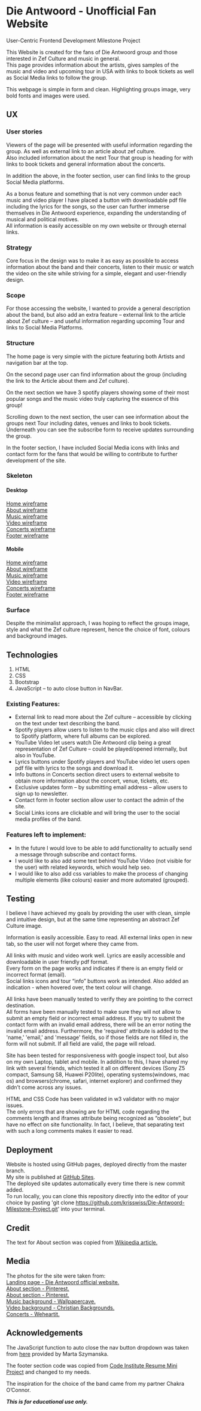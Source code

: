 # Die Antwoord - Unofficial Fan Website

User-Centric Frontend Development Milestone Project

This Website is created for the fans of Die Antwoord group and those interested in Zef Culture and music in general.</br>
This page provides information about the artists, gives samples of the music and video and upcoming tour in USA with links to book tickets as well as Social Media links to follow the group.

This webpage is simple in form and clean.  Highlighting groups image, very bold fonts and images were used.

## UX

### User stories

Viewers of the page will be presented with useful information regarding the group. As well as external link to an article about zef culture.</br>
Also included information about the next Tour that group is heading for with links to book tickets and general information about the concerts.</br>

In addition the above, in the footer section, user can find links to the group Social Media platforms.</br>

As a bonus feature and something that is not very common under each music and video player I have placed a button with downloadable pdf file including the lyrics for the songs, so the user can further immerse themselves in Die Antwoord experience, expanding the understanding of musical and political motives.</br>
All information is easily accessible on my own website or through eternal links.

 
### Strategy
Core focus in the design was to make it as easy as possible to access information about the band and their concerts, listen to their music or watch the video on the site while striving for a simple, elegant and user-friendly design.

### Scope
For those accessing the website, I wanted to provide a general description about the band, but also add an extra feature – external link to the article about Zef culture – and useful information regarding upcoming Tour and links to Social Media Platforms.

### Structure
The home page is very simple with the picture featuring both Artists and navigation bar at the top.</br>

On the second page user can find information about the group (including the link to the Article about them and Zef culture).</br>

On the next section we have 3 spotify players showing some of their most popular songs and the music video truly capturing the essence of this group!</br>

Scrolling down to the next section, the user can see information about the groups next Tour including dates, venues and links to book tickets. Underneath you can see the subscribe form to receive updates surrounding the group.</br>

In the footer section, I have included Social Media icons with links and contact form for the fans that would be willing to contribute to further development of the site.

### Skeleton

#### Desktop
[Home wireframe](https://github.com/krisswiss/Die-Antwoord-Milestone-Project/blob/master/wireframes/desktop-1.jpg)</br>
[About wireframe](https://github.com/krisswiss/Die-Antwoord-Milestone-Project/blob/master/wireframes/desktop-2.jpg)</br>
[Music wireframe](https://github.com/krisswiss/Die-Antwoord-Milestone-Project/blob/master/wireframes/desktop-3.jpg)</br>
[Video wireframe](https://github.com/krisswiss/Die-Antwoord-Milestone-Project/blob/master/wireframes/desktop-4.jpg)</br>
[Concerts wireframe](https://github.com/krisswiss/Die-Antwoord-Milestone-Project/blob/master/wireframes/desktop-5.jpg)</br>
[Footer wireframe](https://github.com/krisswiss/Die-Antwoord-Milestone-Project/blob/master/wireframes/desktop-6.jpg)</br>

#### Mobile
[Home wireframe](https://github.com/krisswiss/Die-Antwoord-Milestone-Project/blob/master/wireframes/mobile-1.jpg)</br>
[About wireframe](https://github.com/krisswiss/Die-Antwoord-Milestone-Project/blob/master/wireframes/mobile-2.jpg)</br>
[Music wireframe](https://github.com/krisswiss/Die-Antwoord-Milestone-Project/blob/master/wireframes/mobile-3.jpg)</br>
[Video wireframe](https://github.com/krisswiss/Die-Antwoord-Milestone-Project/blob/master/wireframes/mobile-4.jpg)</br>
[Concerts wireframe](https://github.com/krisswiss/Die-Antwoord-Milestone-Project/blob/master/wireframes/mobile-5.jpg)</br>
[Footer wireframe](https://github.com/krisswiss/Die-Antwoord-Milestone-Project/blob/master/wireframes/mobile-6.jpg)</br>

### Surface

Despite the minimalist approach, I was hoping to reflect the groups image, style and what the Zef culture represent, hence the choice of font, colours and background images. 

## Technologies
1.	HTML
2.	CSS
3.	Bootstrap
4.	JavaScript – to auto close button in NavBar.

### Existing Features:
-	External link to read more about the Zef culture – accessible by clicking on the text under text describing the band.
-	Spotify players allow users to listen to the music clips and also will direct to Spotify platform, where full albums can be explored.
-	YouTube Video let users watch Die Antwoord clip being a great representation of Zef Culture – could be played/opened internally, but also in YouTube.
-	Lyrics buttons under Spotify players and YouTube video let users open pdf file with lyrics to the songs and download it.
-	Info buttons in Concerts section direct users to external website to obtain more information about the concert, venue, tickets, etc.
-	Exclusive updates form – by submitting email address – allow users to sign up to newsletter.
-	Contact form in footer section allow user to contact the admin of the site.
-	Social Links icons are clickable and will bring the user to the social media profiles of the band.

### Features left to implement:
- In the future I would love to be able to add functionality to actually send a message through subscribe and contact forms.
- I would like to also add some text behind YouTube Video (not visible for the user) with related keywords, which would help seo.
- I would like to also add css variables to make the process of changing multiple elements (like colours) easier and more automated (grouped).

## Testing
I believe I have achieved my goals by providing the user with clean, simple and intuitive design, but at the same time representing an abstract Zef Culture image.</br>

Information is easily accessible. Easy to read.  All external links open in new tab, so the user will not forget where they came from.</br>

All links with music and video work well. Lyrics are easily accessible and downloadable in user friendly pdf format.</br>
Every form on the page works and indicates if there is an empty field or incorrect format (email).</br>
Social links icons and tour “info” buttons work as intended. Also added an indication - when hovered over, the text colour will change.</br>

All links have been manually tested to verify they are pointing to the correct destination.</br>
All forms have been manually tested to make sure they will not allow to submit an empty field or incorrect email address. If you try to submit the contact form with an invalid email address, there will be an error noting the invalid email address. Furthermore, the 'required' attribute is added to the 'name,' 'email,' and 'message' fields, so if those fields are not filled in, the form will not submit. If all field are valid, the page will reload.</br>

Site has been tested for responsiveness with google inspect tool, but also on my own Laptop, tablet and mobile. In addition to this, I have shared my link with several friends, which tested it all on different devices (Sony Z5 compact, Samsung S8, Huawei P20lite), operating systems(windows, mac os) and browsers(chrome, safari, internet explorer) and confirmed they didn’t come across any issues.</br>

HTML and CSS Code has been validated in w3 validator with no major issues.</br>
The only errors that are showing are for HTML code regarding the comments length and iframes attribute being recognized as “obsolete”, but have no effect on site functionality. In fact, I believe, that separating text with such a long comments makes it easier to read.

## Deployment
Website is hosted using GitHub pages, deployed directly from the master branch.</br>
My site is published at [GitHub Sites](https://krisswiss.github.io/Die-Antwoord-Milestone-Project/).</br>
The deployed site updates automatically every time there is new commit added.</br>
To run locally, you can clone this repository directly into the editor of your choice by pasting 'git clone https://github.com/krisswiss/Die-Antwoord-Milestone-Project.git' into your terminal.

## Credit 
The text for About section was copied from [Wikipedia article.](https://en.wikipedia.org/wiki/Die_Antwoord)

## Media
The photos for the site were taken from:</br>
[Landing page - Die Antwoord official website.](http://www.dieantwoord.com/wallpaper/)</br>
[About section - Pinterest.](https://www.pinterest.ie/pin/499618152396393464/)</br>
[About section - Pinterest.](https://www.pinterest.ie/pin/362469470004678654/visual-search/?cropSource=6&h=906&w=544&x=10&y=10)</br>
[Music background - Wallpapercave.](https://wallpapercave.com/w/U0LuPjL)</br>
[Video background - Christian Backgrounds.](http://christianbackgrounds.info/new_images/32/63081921-die-antwoord-wallpapers.jpg)</br>
[Concerts - Weheartit.](https://weheartit.com/entry/145256258)</br>

## Acknowledgements
The JavaScript function to auto close the nav button dropdown was taken from [here](https://mdbootstrap.com/support/general/auto-close-navbar-when-click-on-link-responsive-mode/)
provided by  Marta Szymanska.</br>

The footer section code was copied from [Code Institute Resume Mini Project](https://github.com/Code-Institute-Solutions/resume-miniproject-bootstrap4/tree/master/17-adding-contact-form) and changed to my needs.</br>

The inspiration for the choice of the band came from my partner Chakra O’Connor.</br>



***This is for educational use only.***
